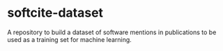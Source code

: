 # softcite-dataset

A repository to build a dataset of software mentions in publications to be used as a training set for machine learning.
